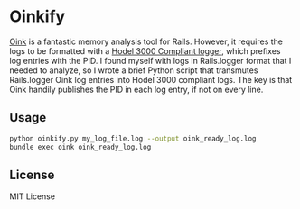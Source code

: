 Oinkify
=======

[Oink][1] is a fantastic memory analysis tool for Rails. However, it requires the logs to be formatted with a [Hodel 3000 Compliant logger][2], which prefixes log entries with the PID. I found myself with logs in Rails.logger format that I needed to analyze, so I wrote a brief Python script that transmutes Rails.logger Oink log entries into Hodel 3000 compliant logs. The key is that Oink handily publishes the PID in each log entry, if not on every line.

Usage
-----
```sh
python oinkify.py my_log_file.log --output oink_ready_log.log
bundle exec oink oink_ready_log.log
```

[1]: https://github.com/noahd1/oink
[2]: https://github.com/topfunky/hodel_3000_compliant_logger

License
-------
MIT License